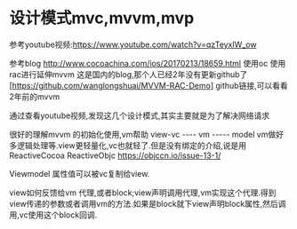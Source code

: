 # 设计模式mvc,mvvm,mvp



参考youtube视频:https://www.youtube.com/watch?v=qzTeyxIW_ow

参考blog http://www.cocoachina.com/ios/20170213/18659.html  使用oc 使用rac进行延伸mvvm 这是国内的blog,那个人已经2年没有更新github了  [https://github.com/wanglongshuai/MVVM-RAC-Demo] github链接,可以看看2年前的mvvm



通过查看youtube视频,发现这几个设计模式,其实主要就是为了解决网络请求

很好的理解mvvm 的初始化使用,vm帮助  view-vc  ---- vm ----- model  vm做好多逻辑处理等.view更轻量化,vc也就轻了.但是没有绑定的介绍,说是用ReactiveCocoa  ReactiveObjc 
https://objccn.io/issue-13-1/



Viewmodel 属性值可以被vc复制给view.

view如何反馈给vm 代理,或者block;view声明调用代理,vm实现这个代理.得到view传递的参数或者调用vm的方法.如果是block就下view声明block属性,然后调用,vc使用这个block回调.